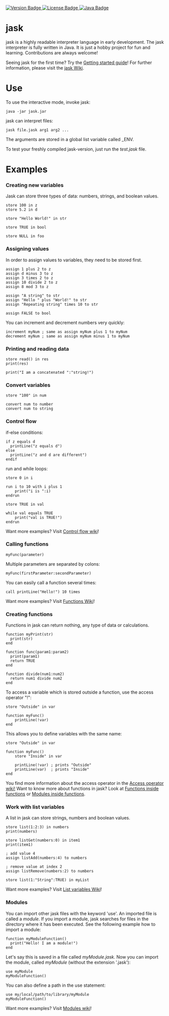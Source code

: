 <p>
    <a href="https://github.com/jpaffrath/jask/releases">
        <img src="https://img.shields.io/badge/version-0.0.1-orange.svg"
             alt="Version Badge">
    </a>
    <a href="https://github.com/jpaffrath/jask/blob/master/LICENSE">
        <img src="https://img.shields.io/badge/license-GPL--3.0-blue.svg"
             alt="License Badge">
    </a>
    <a href="https://java.com/">
        <img src="https://img.shields.io/badge/required java version-1.7-green.svg"
             alt="Java Badge">
    </a>
</p>

# jask
jask is a highly readable interpreter language in early development.
The jask interpreter is fully written in Java.
It is just a hobby project for fun and learning.
Contributions are always welcome!

Seeing jask for the first time? Try the [Getting started guide](https://github.com/jpaffrath/jask/wiki/Getting-started)!
For further information, please visit the [jask Wiki](https://github.com/jpaffrath/jask/wiki).

# Use
To use the interactive mode, invoke jask:
```Assembly
java -jar jask.jar
```
jask can interpret files:
```Assembly
jask file.jask arg1 arg2 ...
```
The arguments are stored in a global list variable called _ENV.  

To test your freshly compiled jask-version, just run the _test.jask_ file.

# Examples

### Creating new variables
Jask can store three types of data: numbers, strings, and boolean values.
```Assembly
store 100 in z
store 5.2 in d

store "Hello World!" in str

store TRUE in bool

store NULL in foo
```

### Assigning values
In order to assign values to variables, they need to be stored first.
```Assembly
assign 1 plus 2 to z
assign d minus 3 to z
assign 3 times 2 to z
assign 10 divide 2 to z
assign 8 mod 3 to z

assign "A string" to str
assign "Hello " plus "World!" to str
assign "Repeating string" times 10 to str

assign FALSE to bool
```
You can increment and decrement numbers very quickly:
```Assembly
increment myNum ; same as assign myNum plus 1 to myNum
decrement myNum ; same as assign myNum minus 1 to myNum
```

### Printing and reading data
```Assembly
store read() in res
print(res)

print("I am a concatenated ":"string!")
```

### Convert variables
```Assembly
store "100" in num

convert num to number
convert num to string
```

### Control flow
if-else conditions:
```Assembly
if z equals d
  printLine("z equals d")
else
  printLine("z and d are different")
endif
```
run and while loops:
```Assembly
store 0 in i

run i to 10 with i plus 1
    print("i is ":i)
endrun

store TRUE in val

while val equals TRUE
    print("val is TRUE!")
endrun
```
Want more examples? Visit [Control flow wiki](https://github.com/jpaffrath/jask/wiki/Control-flow)!

### Calling functions
```Assembly
myFunc(parameter)
```
Multiple parameters are separated by colons:
```Assembly
myFunc(firstParameter:secondParameter)
```
You can easily call a function several times:
```Assembly
call printLine("Hello!") 10 times
```
Want more examples? Visit [Functions Wiki](https://github.com/jpaffrath/jask/wiki/Functions)!

### Creating functions
Functions in jask can return nothing, any type of data or calculations.
```Assembly
function myPrint(str)
  print(str)
end

function func(param1:param2)
  print(param1)
  return TRUE
end

function divide(num1:num2)
  return num1 divide num2
end
```
To access a variable which is stored outside a function, use the access operator "!":
```Assembly
store "Outside" in var

function myFunc()
    printLine(!var)
end
```
This allows you to define variables with the same name:
```Assembly
store "Outside" in var

function myFunc()
    store "Inside" in var

    printLine(!var) ; prints "Outside"
    printLine(var)  ; prints "Inside"
end
```
You find more information about the access operator in the [Access operator wiki!](https://github.com/jpaffrath/jask/wiki/The-access-operator)
Want to know more about functions in jask? Look at [Functions inside functions](https://github.com/jpaffrath/jask/wiki/Functions-inside-functions!) or [Modules inside functions](https://github.com/jpaffrath/jask/wiki/Modules-inside-functions!).

### Work with list variables
A list in jask can store strings, numbers and boolean values.
```Assembly
store list(1:2:3) in numbers
print(numbers)

store listGet(numbers:0) in item1
print(item1)

; add value 4
assign listAdd(numbers:4) to numbers

; remove value at index 2
assign listRemove(numbers:2) to numbers

store list(1:"String":TRUE) in myList
```
Want more examples? Visit [List variables Wiki](https://github.com/jpaffrath/jask/wiki/List-variables-in-jask)!

### Modules
You can import other jask files with the keyword 'use'.
An imported file is called a _module_.
If you import a module, jask searches for files in the directory where it has been executed.
See the following example how to import a module:
```Assembly
function myModuleFunction()
  print("Hello! I am a module!")
end
```
Let's say this is saved in a file called _myModule.jask_.
Now you can import the module, called _myModule_ (without the extension '.jask'):
```Assembly
use myModule
myModuleFunction()
```
You can also define a path in the use statement:
```Assembly
use my/local/path/to/library/myModule
myModuleFunction()
```
Want more examples? Visit [Modules wiki](https://github.com/jpaffrath/jask/wiki/Modules)!

